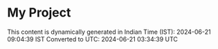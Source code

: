# My Project

This content is dynamically generated in Indian Time (IST): 2024-06-21 09:04:39 IST
Converted to UTC: 2024-06-21 03:34:39 UTC
